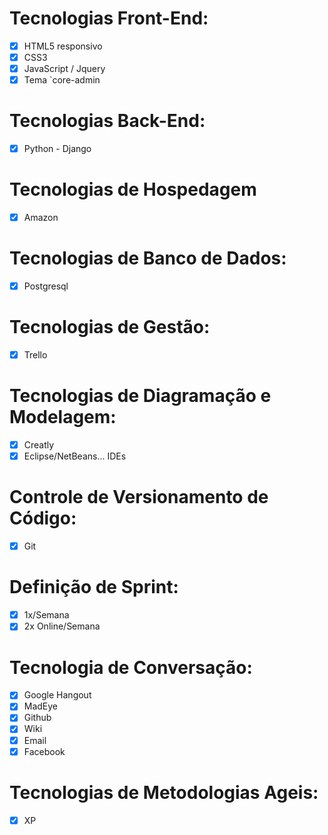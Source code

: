 # Tecnologias Front-End:
- [x] HTML5 responsivo
- [x] CSS3
- [x] JavaScript / Jquery
- [x] Tema `core-admin

# Tecnologias Back-End:
- [x] Python - Django

# Tecnologias de Hospedagem
- [x] Amazon

# Tecnologias de Banco de Dados:
- [x] Postgresql

# Tecnologias de Gestão:
- [x] Trello

# Tecnologias de Diagramação e Modelagem:
- [x] Creatly
- [x] Eclipse/NetBeans... IDEs

# Controle de Versionamento de Código:
- [x] Git

# Definição de Sprint:
- [x] 1x/Semana
- [x] 2x Online/Semana

# Tecnologia de Conversação:
- [x] Google Hangout
- [x] MadEye
- [x] Github
- [x] Wiki
- [x] Email
- [x] Facebook

# Tecnologias de Metodologias Ageis:
- [x] XP